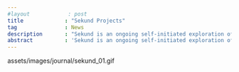 ```yaml
---
#layout            : post
title             : "Sekund Projects"
tag               : News
description       : "Sekund is an ongoing self-initiated exploration of watch faces."
abstract          : 'Sekund is an ongoing self-initiated exploration of watch faces. Explore at <a href="http://sekundprojects.com/" target="blank">sekundprojects.com</a>'
---
```

<div data-name="image">assets/images/journal/sekund_01.gif</div>
